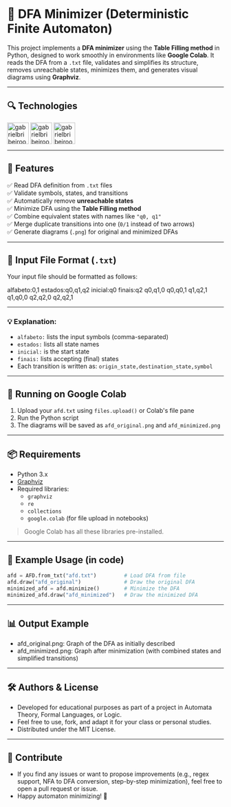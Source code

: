 # 🧠 DFA Minimizer (Deterministic Finite Automaton)

This project implements a **DFA minimizer** using the **Table Filling method** in Python, designed to work smoothly in environments like **Google Colab**. It reads the DFA from a `.txt` file, validates and simplifies its structure, removes unreachable states, minimizes them, and generates visual diagrams using **Graphviz**.

---

## 🔍 Technologies
<div style="display: inline_block"><cbr> 
  <img align = "top" alt = "gabrielbribeiroo_GoogleColab" height = "50" width = "50" src="https://upload.wikimedia.org/wikipedia/commons/d/d0/Google_Colaboratory_SVG_Logo.svg" />
  <img align = "top" alt = "gabrielbribeiroo_Python" height = "50" width = "50" src="https://cdn.jsdelivr.net/gh/devicons/devicon/icons/python/python-original.svg" /> 
  <img align = "top" alt = "gabrielbribeiroo_JupyterNotebook" height = "50" width = "50" src="https://cdn.jsdelivr.net/gh/devicons/devicon/icons/jupyter/jupyter-original.svg" />
</div>
  
---

## 🚀 Features

✅ Read DFA definition from `.txt` files  
✅ Validate symbols, states, and transitions  
✅ Automatically remove **unreachable states**  
✅ Minimize DFA using the **Table Filling method**  
✅ Combine equivalent states with names like `"q0, q1"`  
✅ Merge duplicate transitions into one (`0/1` instead of two arrows)  
✅ Generate diagrams (`.png`) for original and minimized DFAs

---

## 📁 Input File Format (`.txt`)

Your input file should be formatted as follows:

alfabeto:0,1 
estados:q0,q1,q2 
inicial:q0 
finais:q2 
q0,q1,0 
q0,q0,1 
q1,q2,1
q1,q0,0 
q2,q2,0
q2,q2,1

---


### 💡 Explanation:
- `alfabeto:` lists the input symbols (comma-separated)
- `estados:` lists all state names
- `inicial:` is the start state
- `finais:` lists accepting (final) states
- Each transition is written as: `origin_state,destination_state,symbol`

---

## 🧪 Running on Google Colab

1. Upload your `afd.txt` using `files.upload()` or Colab's file pane
2. Run the Python script
3. The diagrams will be saved as `afd_original.png` and `afd_minimized.png`

---

## 📦 Requirements

- Python 3.x
- [Graphviz](https://graphviz.org/)
- Required libraries:
  - `graphviz`
  - `re`
  - `collections`
  - `google.colab` (for file upload in notebooks)

> Google Colab has all these libraries pre-installed.

---

## 📌 Example Usage (in code)

```python
afd = AFD.from_txt("afd.txt")         # Load DFA from file
afd.draw("afd_original")              # Draw the original DFA
minimized_afd = afd.minimize()        # Minimize the DFA
minimized_afd.draw("afd_minimized")   # Draw the minimized DFA
```
---

## 📊 Output Example
- afd_original.png: Graph of the DFA as initially described
- afd_minimized.png: Graph after minimization (with combined states and simplified transitions)

---

## 🛠️ Authors & License

- Developed for educational purposes as part of a project in Automata Theory, Formal Languages, or Logic.
- Feel free to use, fork, and adapt it for your class or personal studies.
- Distributed under the MIT License.

---

## 🙋 Contribute

- If you find any issues or want to propose improvements (e.g., regex support, NFA to DFA conversion, step-by-step minimization), feel free to open a pull request or issue.
- Happy automaton minimizing! 🎯
